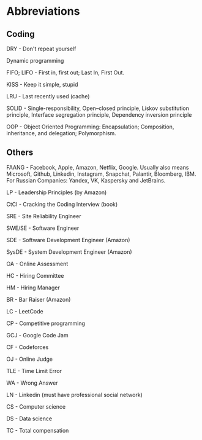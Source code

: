 # Abbreviations

## Coding

DRY - Don't repeat yourself

Dynamic programming

FIFO; LIFO - First in, first out; Last In, First Out.

KISS - Keep it simple, stupid

LRU - Last recently used (cache)

SOLID - Single-responsibility, Open–closed principle, Liskov substitution principle, Interface segregation principle, Dependency inversion principle

OOP - Object Oriented Programming: Encapsulation; Composition, inheritance, and delegation; Polymorphism.

## Others

FAANG - Facebook, Apple, Amazon, Netflix, Google. Usually also means Microsoft, Github, Linkedin, Instagram, Snapchat, Palantir, Bloomberg, IBM. For Russian Companies: Yandex, VK, Kaspersky and JetBrains.

LP - Leadership Principles (by Amazon)

CtCI - Cracking the Coding Interview (book)

SRE - Site Reliability Engineer

SWE/SE - Software Engineer

SDE - Software Development Engineer (Amazon)

SysDE - System Development Engineer (Amazon)

OA - Online Assessment

HC - Hiring Committee

HM - Hiring Manager

BR - Bar Raiser (Amazon)

LC - LeetCode

CP - Competitive programming

GCJ - Google Code Jam

CF - Codeforces

OJ - Online Judge

TLE - Time Limit Error

WA - Wrong Answer

LN - Linkedin (must have professional social network)

CS - Computer science

DS - Data science

TC - Total compensation
